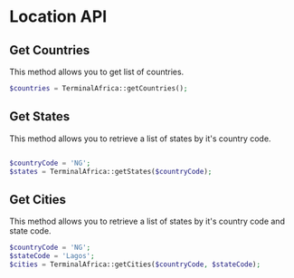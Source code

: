 # Location API

## Get Countries

This method allows you to get list of countries.

```php
$countries = TerminalAfrica::getCountries();
```

## Get States

This method allows you to retrieve a list of states by it's country code.

```php

$countryCode = 'NG';
$states = TerminalAfrica::getStates($countryCode);
```

## Get Cities

This method allows you to retrieve a list of states by it's country code and state code.

```php
$countryCode = 'NG';
$stateCode = 'Lagos';
$cities = TerminalAfrica::getCities($countryCode, $stateCode);
```
